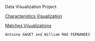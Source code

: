 <html lang="en">
	<head>
	Data Visualization Project
	</head>
	<body>
		<p><a href="http://example.com/">Characteristics Visualization</a></p>
		<p><a href="http://example.com/">Matches Visualizations</a></p>
	</body>
	<tail>

	Antoine GAGET and William RAO FERNANDES
</html>

